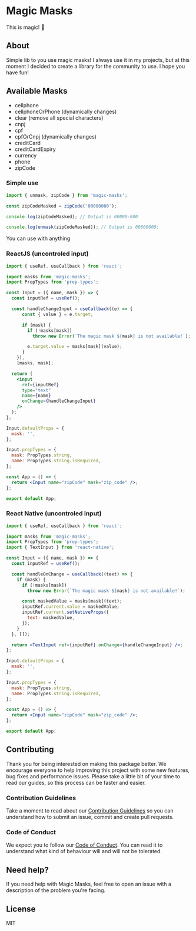 # Magic Masks

This is magic! 🎩

## About

Simple lib to you use magic masks! I always use it in my projects, but at this moment I decided to create a library for the community to use. I hope you have fun!

## Available Masks

- cellphone
- cellphoneOrPhone (dynamically changes)
- clear (remove all special characters)
- cnpj
- cpf
- cpfOrCnpj (dynamically changes)
- creditCard
- creditCardExpiry
- currency
- phone
- zipCode

### Simple use

```js
import { unmask, zipCode } from 'magic-masks';

const zipCodeMasked = zipCode('00000000');

console.log(zipCodeMasked); // Output is 00000-000

console.log(unmask(zipCodeMasked)); // Output is 00000000;
```

You can use with anything

### ReactJS (uncontroled input)

```jsx
import { useRef, useCallback } from 'react';

import masks from 'magic-masks';
import PropTypes from 'prop-types';

const Input = ({ name, mask }) => {
  const inputRef = useRef();

  const handleChangeInput = useCallback((e) => {
      const { value } = e.target;

      if (mask) {
        if (!masks[mask])
          throw new Error(`The magic mask ${mask} is not available!`);

        e.target.value = masks[mask](value);
      }
    }),
    [masks, mask];

  return (
    <input
      ref={inputRef}
      type="text"
      name={name}
      onChange={handleChangeInput}
    />
  );
};

Input.defaultProps = {
  mask: '',
};

Input.propTypes = {
  mask: PropTypes.string,
  name: PropTypes.string.isRequired,
};

const App = () => {
  return <Input name="zipCode" mask="zip_code" />;
};

export default App;
```

### React Native (uncontroled input)

```jsx
import { useRef, useCallback } from 'react';

import masks from 'magic-masks';
import PropTypes from 'prop-types';
import { TextInput } from 'react-native';

const Input = ({ name, mask }) => {
  const inputRef = useRef();

  const handleOnChange = useCallback((text) => {
    if (mask) {
      if (!masks[mask])
        throw new Error(`The magic mask ${mask} is not available!`);

      const maskedValue = masks[mask](text);
      inputRef.current.value = maskedValue;
      inputRef.current.setNativeProps({
        text: maskedValue,
      });
    }
  }, []);

  return <TextInput ref={inputRef} onChange={handleChangeInput} />;
};

Input.defaultProps = {
  mask: '',
};

Input.propTypes = {
  mask: PropTypes.string,
  name: PropTypes.string.isRequired,
};

const App = () => {
  return <Input name="zipCode" mask="zip_code" />;
};

export default App;
```

## Contributing

Thank you for being interested on making this package better. We encourage everyone to help improving this project with some new features, bug fixes and performance issues. Please take a little bit of your time to read our guides, so this process can be faster and easier.

### Contribution Guidelines

Take a moment to read about our [Contribution Guidelines](/.github/CONTRIBUTING.md) so you can understand how to submit an issue, commit and create pull requests.

### Code of Conduct

We expect you to follow our [Code of Conduct](/.github/CODE_OF_CONDUCT.md). You can read it to understand what kind of behaviour will and will not be tolerated.

## Need help?

If you need help with Magic Masks, feel free to open an issue with a description of the problem you're facing.

## License

MIT
